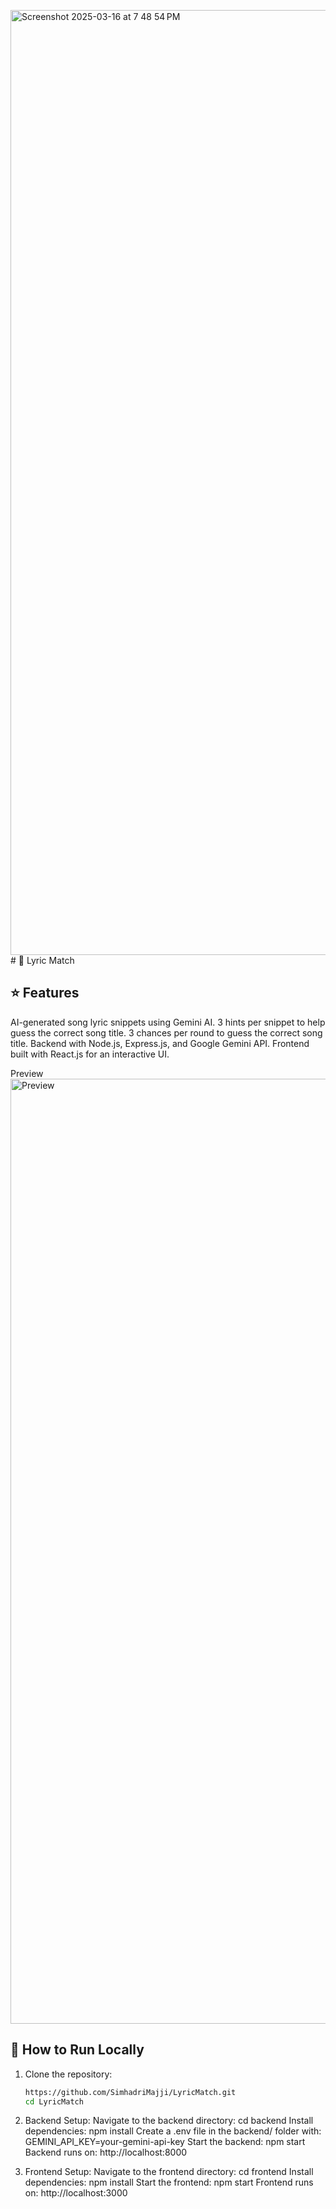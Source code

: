 <img width="1512" alt="Screenshot 2025-03-16 at 7 48 54 PM" src="https://github.com/user-attachments/assets/6664ddd9-e3a1-4376-9970-aa2185bee201" /># 🎵 Lyric Match  

## ⭐ Features  
AI-generated song lyric snippets using Gemini AI. 
3 hints per snippet to help guess the correct song title. 
3 chances per round to guess the correct song title. 
Backend with Node.js, Express.js, and Google Gemini API. 
Frontend built with React.js for an interactive UI.  

Preview
<img width="1512" alt="Preview" src="https://github.com/user-attachments/assets/f7340ee6-32ee-4770-8de9-fa76ade00846" />

## 🚀 How to Run Locally  
1. Clone the repository:  
   ```sh
   https://github.com/SimhadriMajji/LyricMatch.git
   cd LyricMatch
   
2. Backend Setup:
Navigate to the backend directory: cd backend
Install dependencies: npm install
Create a .env file in the backend/ folder with:
GEMINI_API_KEY=your-gemini-api-key
Start the backend: npm start
Backend runs on: http://localhost:8000

3. Frontend Setup:
Navigate to the frontend directory: cd frontend
Install dependencies: npm install
Start the frontend: npm start
Frontend runs on: http://localhost:3000
